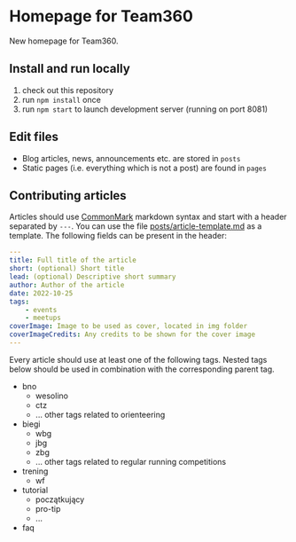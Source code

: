 # Homepage for Team360

New homepage for Team360.

## Install and run locally

1. check out this repository
2. run `npm install` once
3. run `npm start` to launch development server (running on port 8081)

## Edit files

* Blog articles, news, announcements etc. are stored in `posts`
* Static pages (i.e. everything which is not a post) are found in `pages`

## Contributing articles

Articles should use [CommonMark](https://commonmark.org/help/) markdown syntax and start with a header separated by `---`. You can use the file [posts/article-template.md](posts/article-template.md) as a template. The following fields can be present in the header:

```yaml
---
title: Full title of the article
short: (optional) Short title
lead: (optional) Descriptive short summary
author: Author of the article
date: 2022-10-25
tags:
    - events
    - meetups
coverImage: Image to be used as cover, located in img folder
coverImageCredits: Any credits to be shown for the cover image
---
```

Every article should use at least one of the following tags. Nested tags below should be used in combination with the corresponding parent tag.

* bno
  * wesolino
  * ctz
  * ... other tags related to orienteering
* biegi
  * wbg
  * jbg
  * zbg
  * ... other tags related to regular running competitions
* trening
  * wf
* tutorial
  * początkujący
  * pro-tip
  * ...
* faq
